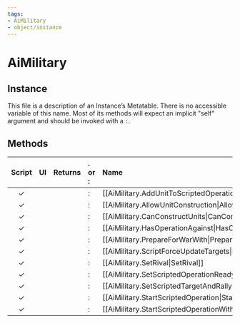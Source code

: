 ```yaml
---
tags:
- AiMilitary
- object/instance
---
```

# AiMilitary
## Instance
This file is a description of an Instance’s Metatable. There is no accessible variable of this name. Most of its methods will expect an implicit "self" argument and should be invoked with a `:`.

## Methods
| Script | UI  | Returns | . or : | Name | Arguments |
|:------:|:---:| -------:|:---- |:---- |:--------- |
|✓| ||:|[[AiMilitary.AddUnitToScriptedOperation\|AddUnitToScriptedOperation]]||
|✓| ||:|[[AiMilitary.AllowUnitConstruction\|AllowUnitConstruction]]||
|✓| ||:|[[AiMilitary.CanConstructUnits\|CanConstructUnits]]||
|✓| ||:|[[AiMilitary.HasOperationAgainst\|HasOperationAgainst]]||
|✓| ||:|[[AiMilitary.PrepareForWarWith\|PrepareForWarWith]]||
|✓| ||:|[[AiMilitary.ScriptForceUpdateTargets\|ScriptForceUpdateTargets]]||
|✓| ||:|[[AiMilitary.SetRival\|SetRival]]||
|✓| ||:|[[AiMilitary.SetScriptedOperationReady\|SetScriptedOperationReady]]||
|✓| ||:|[[AiMilitary.SetScriptedTargetAndRally\|SetScriptedTargetAndRally]]||
|✓| ||:|[[AiMilitary.StartScriptedOperation\|StartScriptedOperation]]||
|✓| ||:|[[AiMilitary.StartScriptedOperationWithTargetAndRally\|StartScriptedOperationWithTargetAndRally]]||
